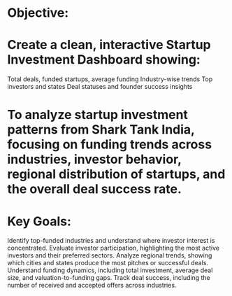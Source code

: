 # Objective:
# Create a clean, interactive Startup Investment Dashboard showing:
  Total deals, funded startups, average funding
  Industry-wise trends
  Top investors and states
  Deal statuses and founder success insights

# To analyze startup investment patterns from Shark Tank India, focusing on funding trends across industries, investor behavior, regional distribution of startups, and the overall deal success rate.
# Key Goals:

 Identify top-funded industries and understand where investor interest is concentrated.
 Evaluate investor participation, highlighting the most active investors and their preferred sectors.
 Analyze regional trends, showing which cities and states produce the most pitches or successful deals.
 Understand funding dynamics, including total investment, average deal size, and valuation-to-funding gaps.
 Track deal success, including the number of received and accepted offers across industries.
